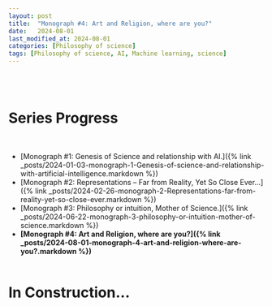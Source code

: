 ```yaml
---
layout: post
title:  "Monograph #4: Art and Religion, where are you?"
date:   2024-08-01
last_modified_at: 2024-08-01
categories: [Philosophy of science]
tags: [Philosophy of science, AI, Machine learning, science]
---
```


<br/><br/>
# Series Progress
<br/>

- [Monograph #1: Genesis of Science and relationship with AI.]({% link _posts/2024-01-03-monograph-1-Genesis-of-science-and-relationship-with-artificial-intelligence.markdown %})
- [Monograph #2: Representations – Far from Reality, Yet So Close Ever…]({% link _posts/2024-02-26-monograph-2-Representations-far-from-reality-yet-so-close-ever.markdown %})
- [Monograph #3: Philosophy or intuition, Mother of Science.]({% link _posts/2024-06-22-monograph-3-philosophy-or-intuition-mother-of-science.markdown %})
- <strong>[Monograph #4: Art and Religion, where are you?]({% link _posts/2024-08-01-monograph-4-art-and-religion-where-are-you?.markdown %})</strong>
<br/><br/>


# In Construction...
<br/><br/>
